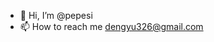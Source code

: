 - 👋 Hi, I’m @pepesi
- 📫 How to reach me dengyu326@gmail.com

<!---
pepesi/pepesi is a ✨ special ✨ repository because its `README.md` (this file) appears on your GitHub profile.
You can click the Preview link to take a look at your changes.
--->
